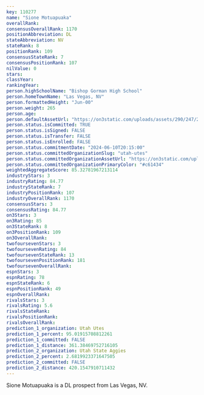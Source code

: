```yaml
---
key: 110277
name: "Sione Motuapuaka"
overallRank: 
consensusOverallRank: 1170
positionAbbreviation: DL
stateAbbreviation: NV
stateRank: 8
positionRank: 109
consensusStateRank: 7
consensusPositionRank: 107
nilValue: 0
stars: 
classYear: 
rankingYear: 
person.highSchoolName: "Bishop Gorman High School"
person.homeTownName: "Las Vegas, NV"
person.formattedHeight: "Jun-00"
person.weight: 265
person.age: 
person.defaultAssetUrl: "https://on3static.com/uploads/assets/290/247/247290.png"
person.status.isCommitted: TRUE
person.status.isSigned: FALSE
person.status.isTransfer: FALSE
person.status.isEnrolled: FALSE
person.status.commitmentDate: "2024-06-10T20:15:00"
person.status.committedOrganizationSlug: "utah-utes"
person.status.committedOrganizationAssetUrl: "https://on3static.com/uploads/assets/313/150/150313.svg"
person.status.committedOrganizationPrimaryColor: "#c61434"
weightedAggregateScore: 85.32781967213114
industryStars: 3
industryRating: 84.77
industryStateRank: 7
industryPositionRank: 107
industryOverallRank: 1170
consensusStars: 3
consensusRating: 84.77
on3Stars: 3
on3Rating: 85
on3StateRank: 8
on3PositionRank: 109
on3OverallRank: 
twofoursevenStars: 3
twofoursevenRating: 84
twofoursevenStateRank: 13
twofoursevenPositionRank: 181
twofoursevenOverallRank: 
espnStars: 3
espnRating: 78
espnStateRank: 6
espnPositionRank: 49
espnOverallRank: 
rivalsStars: 3
rivalsRating: 5.6
rivalsStateRank: 
rivalsPositionRank: 
rivalsOverallRank: 
prediction_1_organization: Utah Utes
prediction_1_percent: 95.01915708812261
prediction_1_committed: FALSE
prediction_1_distance: 361.38469752716105
prediction_2_organization: Utah State Aggies
prediction_2_percent: 2.6819923371647505
prediction_2_committed: FALSE
prediction_2_distance: 420.1547910711432
---
```

Sione Motuapuaka is a DL prospect from Las Vegas, NV.